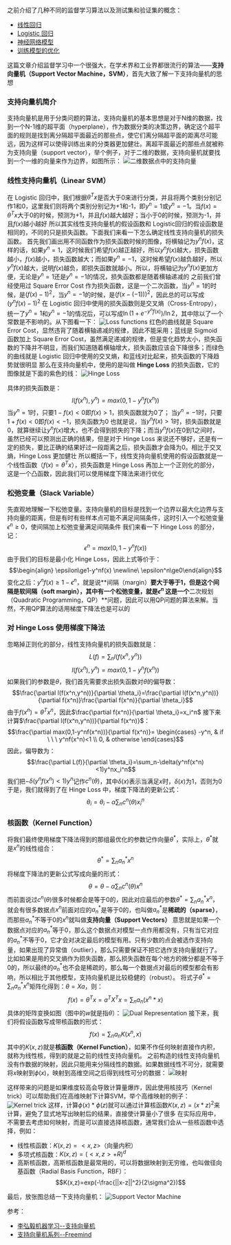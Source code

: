 之前介绍了几种不同的监督学习算法以及测试集和验证集的概念：
- [线性回归](https://www.jianshu.com/p/258a12d263d0)
- [Logistic 回归](https://www.jianshu.com/p/d5491293bcaf)
- [神经网络模型](https://www.jianshu.com/p/0c5ad8a172d1)
- [训练模型的优化](https://www.jianshu.com/p/95b4c5f4bbdf)

这篇文章介绍监督学习中一个很强大，在学术界和工业界都很流行的算法——**支持向量机（Support Vector Machine，SVM）**，首先大致了解一下支持向量机的思想

### 支持向量机简介
支持向量机是用于分类问题的算法，支持向量机的基本思想是对于N维的数据，找到一个N-1维的超平面（hyperplane），作为数据分类的决策边界，确定这个超平面的规则是找到离分隔超平面最近的那些点，使它们离分隔超平面的距离尽可能远，因为这样可以使得训练出来的分类器更加健壮。离超平面最近的那些点就被称为支持向量（support vector），举个例子，对于二维的数据，支持向量机就要找到一个一维的向量来作为边界，如图所示：
 ![二维数据点中的支持向量](https://upload-images.jianshu.io/upload_images/10634927-590b76699dc3e58a.png?imageMogr2/auto-orient/strip%7CimageView2/2/w/1240)

### 线性支持向量机（Linear SVM）
在 Logistic 回归中，我们根据$\theta^Tx$是否大于0来进行分类，并且将两个类别分别记作1和0，这里我们则将两个类别分别记为+1和-1，即$y^n=1$或$y^n=-1$。当$f(x)=\theta^Tx$大于0的时候，预测为+1，并且$f(x)$越大越好；当小于0的时候，预测为-1，并且$f(x)$越小越好
所以其实线性支持向量机的假设函数和 Logistic回归的假设函数是相同的，不同的只是损失函数。下面我们来看一下怎么确定线性支持向量机的损失函数。
首先我们画出用不同函数作为损失函数时候的图像，将横轴记为$y^nf(x)$，这样的话，如果$y^n=1$，这时候我们希望$f(x)$越正越好，所以$y^nf(x)$越大，损失函数越小，$f(x)$越小，损失函数越大；而如果$y^n=-1$，这时候希望$f(x)$越负越好，所以$y^nf(x)$越大，说明$f(x)$越负，即损失函数就越小。所以，将横轴记为$y^nf(x)$更加方便，无论是$y^n=1$还是$y^n=-1$的情况，损失函数都是随着横轴递减的
之前我们曾经使用过 Square Error Cost 作为损失函数，这是一个二次函数，当$y^n=1$的时候，是$(f(x)-1)^2$，当$y^n=-1$的时候，是$(f(x-(-1)))^2$，因此总的可以写成$(y^nf(x)-1)^2$
在 Logistic 回归中使用的损失函数则是交叉熵（Cross-Entropy），统一了$y^n=1$和$y^n=-1$的情况后，可以写成$\ln(1+e^{-y^nf(x)})/\ln2$，其中除以了一个常数是不影响的。从下图看一下：
![Loss functions](https://upload-images.jianshu.io/upload_images/10634927-ce4c0fbbf4e7a8eb.png?imageMogr2/auto-orient/strip%7CimageView2/2/w/1240)
红色的曲线就是 Square Error Cost，显然违背了随着横轴递减的规律，因此不能采用；蓝线是 Sigmoid 函数加上 Square Error Cost，虽然满足递减的规律，但是变化趋势太小，损失函数的下降并不明显，而我们知道随着横轴增大，损失函数应该会下降很多；而绿色的曲线就是 Logistic 回归中使用的交叉熵，和蓝线对比起来，损失函数的下降趋势就很明显
那么在支持向量机中，使用的是叫做 **Hinge Loss** 的损失函数，它的图像就是下面的紫色的线：
![Hinge Loss](https://upload-images.jianshu.io/upload_images/10634927-a204e66b1fde550b.jpg?imageMogr2/auto-orient/strip%7CimageView2/2/w/1240)

具体的损失函数是：
$$l(f(x^n),y^n)=max(0,1-y^nf(x^n))$$
当$y^n=1$时，只要$1-f(x)<0$即$f(x)>1$，损失函数就为0了；
当$y^n=-1$时，只要$1+f(x)<0$即$f(x)<-1$，损失函数为0
也就是说，当$y^nf(x)>1$时，损失函数就是0，就算继续让$y^nf(x)$增大，也不会得到损失的下降；而当$y^nf(x)$在0到1之间时，虽然已经可以预测出正确的结果，但是对于 Hinge Loss 来说还不够好，还是有一定的损失，要比正确的结果好过一段距离之后，损失函数才会降为0。相比于交叉熵，Hinge Loss 更加健壮
所以概括一下，线性支持向量机使用的假设函数就是一个线性函数（$f(x)=\theta^Tx$），损失函数是 Hinge Loss 再加上一个正则化的部分，这是一个凸函数，因此我们可以使用梯度下降法来进行优化

### 松弛变量（Slack Variable）
先直观地理解一下松弛变量。支持向量机的目标是找到一个边界以最大化边界与支持向量的距离，但是有时有些样本点可能不满足间隔条件，这时引入一个松弛变量$\epsilon^n\ge0$，使间隔加上松弛变量满足间隔条件
我们来看一下 Hinge Loss 的部分，记：
$$\epsilon^n=max(0,1-y^nf(x))$$
由于我们的目标是最小化 Hinge Loss，因此上式等价于：
$$\begin{align} \epsilon\ge1-y^nf(x) \newline\ \epsilon^n\ge0\end{align}$$
变化之后：$y^nf(x)\ge1-\epsilon^n$，就是说**间隔（margin）**要大于等于1，但是这个间隔是软间隔（soft margin），其中有一个松弛变量，就是$\epsilon^n$
这是一个**二次规划（Quadratic Programming，QP）**问题，因此可以用QP问题的算法来解。当然，不用QP算法的话用梯度下降法也是可以的

### 对 Hinge Loss 使用梯度下降法
忽略掉正则化的部分，线性支持向量机的损失函数就是：
$$L(f)=\sum_nl(f(x^n,y^n))$$
$$l(f(x^n),y^n)=max(0,1-y^nf(x^n))$$
如果我们的参数是$\theta$，我们首先需要求出损失函数对$\theta$的偏导数：
$$\frac{\partial l(f(x^n,y^n))}{\partial \theta_i}=\frac{\partial l(f(x^n,y^n))}{\partial f(x^n)}\frac{\partial f(x^n)}{\partial \theta_i}$$
由于$f(x^n)=\theta^Tx^n$，因此$\frac{\partial f(x^n)}{\partial \theta_i}=x_i^n$
接下来计算$\frac{\partial l(f(x^n,y^n))}{\partial f(x^n)}$：
$$\frac{\partial max(0,1-y^nf(x^n))}{\partial f(x^n)}=
\begin{cases}
-y^n, & if \ \ \ y^nf(x^n)<1 \\
0, & otherwise
\end{cases}$$
因此，偏导数为：
$$\frac{\partial L(f)}{\partial \theta_i}=\sum_n-\delta(y^nf(x^n)<1)y^nx_i^n$$
我们把$-\delta(y^nf(x^n)<1)y^n$记作$c^n(\theta)$，其中$\delta(x)$表示当满足$x$时，$\delta(x)$为1，否则为0
于是，我们就得到了在 Hinge Loss 中，梯度下降法的更新公式：
$$\theta_i=\theta_i-\alpha\sum_n c^n(\theta)x_i^n$$

### 核函数（Kernel Function）
将我们最终使用梯度下降法得到的那组最优化的参数记作向量$\theta^*$，实际上，$\theta^*$就是$x^n$的线性组合：
$$\theta^*=\sum_n a_n^*x^n$$
将梯度下降法的更新公式写成向量的形式：
$$\theta=\theta-\alpha\sum_n c^n(\theta)x^n$$
而前面说过$c^n(\theta)$很多时候都会是等于0的，因此对应最后的参数$\theta^*=\sum_n a_n^*x^n$，就会有很多数据点$x^n$前面对应的$a_n^*$是等于0的，也叫做$a_n^*$是**稀疏的（sparse）**，而那些$a_n^*$不等于0的$x^n$就叫做**支持向量（Support Vectors）**
意思就是如果一个数据点对应的$a_n^*$等于0，那么这个数据点对模型一点作用都没有，只有当它对应的$a_n^*$不等于0，它才会对决定最后的模型有用。只有少数的点会被选作支持向量，如果出现了异常值（outlier），那么只需要保证不把它选作支持向量就行了。比如如果是用的交叉熵作为损失函数，那么损失函数在每个地方的微分都是不等于0的，所以最终的$a_n^*$也不会是稀疏的，那么每一个数据点对最后的模型都会有影响，所以相比于其他模型，支持向量机是比较稳健的（robust）。
将式子$\theta^*=\sum_n a_n^*x^n$矩阵化得到：$\theta=Xa$，则：
$$f(x)=\theta^Tx=a^TX^Tx=\sum_n a_n(x^n*x)$$
具体的矩阵变换如图（图中的$w$就是指$\theta$）：
![Dual Representation](https://upload-images.jianshu.io/upload_images/10634927-46e824f4b899fa86.jpg?imageMogr2/auto-orient/strip%7CimageView2/2/w/1240)
接下来，我们将假设函数写成带核函数的形式：
$$f(x)=\sum_n a_nK(x^n,x)$$
其中的$K(x,z)$就是**核函数（Kernel Function）**，如果不作任何映射直接作内积，就称为线性核，得到的就是之前的线性支持向量机。
之前构造的线性支持向量机没有作数据的映射，因此只能用来分隔线性的数据。如果数据线性不可分，就需要将$x$映射到$\phi(x)$，映射到高维空间之后得到线性可分的数据：
![映射](https://upload-images.jianshu.io/upload_images/10634927-092d14c8ed81bdcc.png?imageMogr2/auto-orient/strip%7CimageView2/2/w/1240)

这样带来的问题是如果维度较高会导致计算量爆炸，因此使用核技巧（Kernel trick）可以帮助我们在高维映射下计算SVM，举个高维映射的例子：
![Kernel trick](https://upload-images.jianshu.io/upload_images/10634927-4103d01cb1848abc.png?imageMogr2/auto-orient/strip%7CimageView2/2/w/1240)
这样，计算$\phi(x)*\phi(z)$就可以通过计算核函数$K(x,z)=(x*z)^2$来计算，避免了显式地写出映射后的结果，直接使计算量小了很多
在实际应用中，不需要去考虑如何映射，而是可以直接选择核函数，通常我们会从一些核函数中选择，例如：
- 线性核函数：$K(x,z)=<x,z>$（向量内积）
- 多项式核函数：$K(x,z)=(<x,z>+R)^d$
- 高斯核函数，高斯核函数是最常用的，可以将数据映射到无穷维，也叫做径向基函数（Radial Basis Function，RBF）：
$$K(x,z)=exp(-\frac{||x-z||^2}{2\sigma^2})$$

最后，放张图总结一下支持向量机：
![Support Vector Machine](https://upload-images.jianshu.io/upload_images/10634927-f81d8105804c0a88.jpg?imageMogr2/auto-orient/strip%7CimageView2/2/w/1240)


参考：
- [李弘毅机器学习--支持向量机](https://www.bilibili.com/video/av10590361/?p=31)
- [支持向量机系列--Freemind](http://blog.pluskid.org/?page_id=683)
